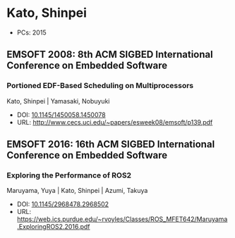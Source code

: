 # Kato, Shinpei

* PCs: 2015

## EMSOFT 2008: 8th ACM SIGBED International Conference on Embedded Software

### Portioned EDF-Based Scheduling on Multiprocessors
Kato, Shinpei | Yamasaki, Nobuyuki
* DOI: [10.1145/1450058.1450078](https://doi.org/10.1145/1450058.1450078)
* URL: <http://www.cecs.uci.edu/~papers/esweek08/emsoft/p139.pdf>

## EMSOFT 2016: 16th ACM SIGBED International Conference on Embedded Software

### Exploring the Performance of ROS2
Maruyama, Yuya | Kato, Shinpei | Azumi, Takuya
* DOI: [10.1145/2968478.2968502](https://doi.org/10.1145/2968478.2968502)
* URL: <https://web.ics.purdue.edu/~rvoyles/Classes/ROS_MFET642/Maruyama.ExploringROS2.2016.pdf>

